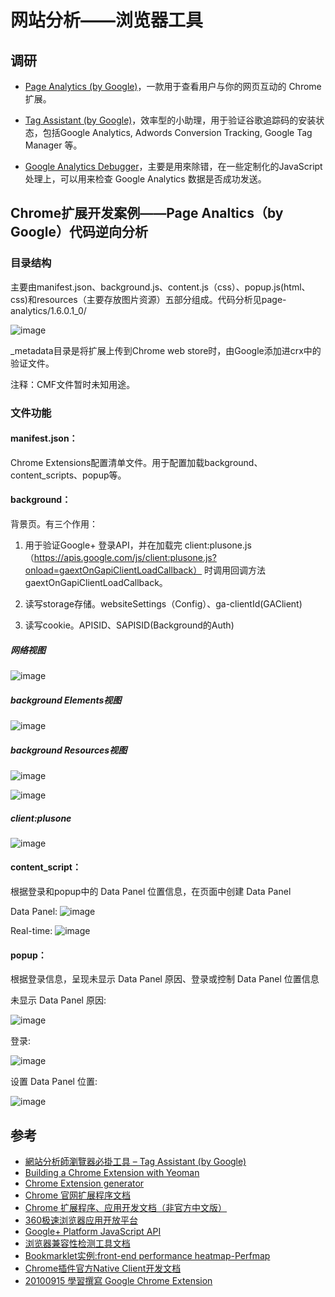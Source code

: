 
网站分析——浏览器工具
==========================


调研
---------------

- [Page Analytics (by Google)](https://chrome.google.com/webstore/detail/page-analytics-by-google/fnbdnhhicmebfgdgglcdacdapkcihcoh?hl=en)，一款用于查看用户与你的网页互动的 Chrome 扩展。

- [Tag Assistant (by Google)](https://chrome.google.com/webstore/detail/tag-assistant-by-google/kejbdjndbnbjgmefkgdddjlbokphdefk?utm_source=chrome-ntp-icon)，效率型的小助理，用于验证谷歌追踪码的安装状态，包括Google Analytics, Adwords Conversion Tracking, Google Tag Manager 等。

- [Google Analytics Debugger](https://chrome.google.com/webstore/detail/google-analytics-debugger/jnkmfdileelhofjcijamephohjechhna?utm_source=chrome-ntp-icon)，主要是用來除错，在一些定制化的JavaScript处理上，可以用来检查 Google Analytics 数据是否成功发送。



Chrome扩展开发案例——Page Analtics（by Google）代码逆向分析
---------------



### 目录结构

主要由manifest.json、background.js、content.js（css）、popup.js(html、css)和resources（主要存放图片资源）五部分组成。代码分析见page-analytics/1.6.0.1_0/

![image](./res/dir.png) 

_metadata目录是将扩展上传到Chrome web store时，由Google添加进crx中的验证文件。

注释：CMF文件暂时未知用途。

### 文件功能

#### manifest.json：
Chrome Extensions配置清单文件。用于配置加载background、content_scripts、popup等。

#### background：
背景页。有三个作用：

1. 用于验证Google+ 登录API，并在加载完 client:plusone.js（https://apis.google.com/js/client:plusone.js?onload=gaextOnGapiClientLoadCallback） 时调用回调方法 gaextOnGapiClientLoadCallback。

2. 读写storage存储。websiteSettings（Config）、ga-clientId(GAClient)

3. 读写cookie。APISID、SAPISID(Background的Auth)

##### 网络视图

![image](./res/network-_generated_background_page.png) 

##### background Elements视图

![image](./res/elements-_generated_background_page.png) 

##### background Resources视图

![image](./res/resources-_generated_background_page1.png) 

![image](./res/resources-_generated_background_page2.png) 

##### client:plusone 

![image]() 

#### content_script：
根据登录和popup中的 Data Panel 位置信息，在页面中创建 Data Panel

Data Panel:
![image](./res/iyp_spacer_top.png) 

Real-time:
![image](./res/iyp_toolbar.png) 

#### popup：
根据登录信息，呈现未显示 Data Panel 原因、登录或控制 Data Panel 位置信息

未显示 Data Panel 原因:

![image](./res/reason.png) 

登录:

![image](./res/signin.png) 

设置 Data Panel 位置:

![image](./res/set-position.png) 


参考
---------------

- [網站分析師瀏覽器必掛工具 – Tag Assistant (by Google)](http://blog.wis.com.tw/2013/fay/tag-assistant-by-google/) 
- [Building a Chrome Extension with Yeoman](http://www.alolo.co/blog/2013/10/30/building-a-chrome-extension-with-yeoman)
- [Chrome Extension generator](https://github.com/yeoman/generator-chrome-extension)
- [Chrome 官网扩展程序文档](https://developer.chrome.com/extensions/extension)
- [Chrome 扩展程序、应用开发文档（非官方中文版）](https://code.google.com/p/crxdoczh/)
- [360极速浏览器应用开放平台](http://open.chrome.360.cn/extension_dev/overview.html)
- [Google+ Platform JavaScript API](https://developers.google.com/+/web/api/javascript?hl=zh-cn)
- [浏览器兼容性检测工具文档](https://github.com/TingGe/compatibility-detector/blob/master/README.md)
- [Bookmarklet实例:front-end performance heatmap-Perfmap](https://github.com/TingGe/perfmap)
- [Chrome插件官方Native Client开发文档](https://developer.chrome.com/native-client) 
- [20100915 學習撰寫 Google Chrome Extension](http://www.slideshare.net/lis186/20100915-google-chrome-extension)
